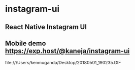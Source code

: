 # instagram-ui
## React Native Instagram UI
## Mobile demo https://exp.host/@kaneja/instagram-ui
file:///Users/kenmuganda/Desktop/20180501_190235.GIF
